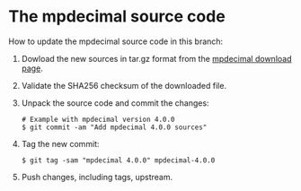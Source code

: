 # The mpdecimal source code

How to update the mpdecimal source code in this branch:

1. Dowload the new sources in tar.gz format from the
   [mpdecimal download page](https://www.bytereef.org/mpdecimal/download.html).

2. Validate the SHA256 checksum of the downloaded file.

3. Unpack the source code and commit the changes:

   ```console
   # Example with mpdecimal version 4.0.0
   $ git commit -am "Add mpdecimal 4.0.0 sources"
   ```

5. Tag the new commit:

   ```
   $ git tag -sam "mpdecimal 4.0.0" mpdecimal-4.0.0
   ```

6. Push changes, including tags, upstream.
